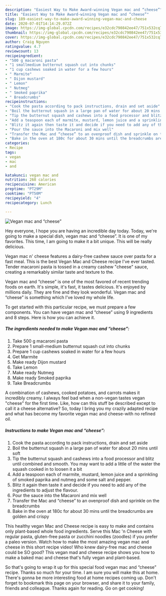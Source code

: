 ```yaml
---
description: "Easiest Way to Make Award-winning Vegan mac and “cheese”"
title: "Easiest Way to Make Award-winning Vegan mac and “cheese”"
slug: 189-easiest-way-to-make-award-winning-vegan-mac-and-cheese
date: 2020-07-01T14:14:29.072Z
image: https://img-global.cpcdn.com/recipes/e32cdc790842ee47/751x532cq70/vegan-mac-and-cheese-recipe-main-photo.jpg
thumbnail: https://img-global.cpcdn.com/recipes/e32cdc790842ee47/751x532cq70/vegan-mac-and-cheese-recipe-main-photo.jpg
cover: https://img-global.cpcdn.com/recipes/e32cdc790842ee47/751x532cq70/vegan-mac-and-cheese-recipe-main-photo.jpg
author: Craig Nguyen
ratingvalue: 4.7
reviewcount: 13
recipeingredient:
- "500 g macaroni pasta"
- "1 smallmedium butternut squash cut into chunks"
- "1 cup cashews soaked in water for a few hours"
- " Marmite"
- " Dijon mustard"
- " Lemon"
- " Nutmeg"
- " Smoked paprika"
- " Breadcrumbs"
recipeinstructions:
- "Cook the pasta according to pack instructions, drain and set aside"
- "Boil the butternut squash in a large pan of water for about 20 mins until soft"
- "Tip the butternut squash and cashews into a food processor and blitz until combined and smooth. You may want to add a little of the water the squash cooked in to loosen it a bit"
- "Add a teaspoon each of marmite, mustard, lemon juice and a sprinkling of smoked paprika and nutmeg and some salt and pepper."
- "Blitz it again then taste it and decide if you need to add any of the ingredients to adjust the flavour."
- "Pour the sauce into the Macaroni and mix well"
- "Transfer the Mac and “cheese” to an ovenproof dish and sprinkle on the breadcrumbs"
- "Bake in the oven at 180c for about 30 mins until the breadcrumbs are golden and crispy"
categories:
- Recipe
tags:
- vegan
- mac
- and

katakunci: vegan mac and 
nutrition: 268 calories
recipecuisine: American
preptime: "PT29M"
cooktime: "PT50M"
recipeyield: "4"
recipecategory: Lunch

---
```



![Vegan mac and “cheese”](https://img-global.cpcdn.com/recipes/e32cdc790842ee47/751x532cq70/vegan-mac-and-cheese-recipe-main-photo.jpg)

Hey everyone, I hope you are having an incredible day today. Today, we're going to make a special dish, vegan mac and “cheese”. It is one of my favorites. This time, I am going to make it a bit unique. This will be really delicious.

Vegan mac n&#39; cheese features a dairy-free cashew sauce over pasta for a fast meal. This is the best Vegan Mac and Cheese recipe I&#39;ve ever tasted. Tender macaroni pasta is tossed in a creamy cashew &#34;cheese&#34; sauce, creating a remarkably similar taste and texture to the.

Vegan mac and “cheese” is one of the most favored of recent trending foods on earth. It's simple, it's fast, it tastes delicious. It's enjoyed by millions daily. They are fine and they look wonderful. Vegan mac and “cheese” is something which I've loved my whole life.


To get started with this particular recipe, we must prepare a few components. You can have vegan mac and “cheese” using 9 ingredients and 8 steps. Here is how you can achieve it.

<!--inarticleads1-->

##### The ingredients needed to make Vegan mac and “cheese”:

1. Take 500 g macaroni pasta
1. Prepare 1 small-medium butternut squash cut into chunks
1. Prepare 1 cup cashews soaked in water for a few hours
1. Get  Marmite
1. Make ready  Dijon mustard
1. Take  Lemon
1. Make ready  Nutmeg
1. Make ready  Smoked paprika
1. Take  Breadcrumbs


A combination of cashews, cooked potatoes, and carrots makes it incredibly creamy. I always feel bad when a non-vegan tastes vegan &#34;cheese&#34; for the first time. Like, how can this stuff be described except to call it a cheese alternative? So, today I bring you my crazily adapted recipe and what has become my favorite vegan mac and cheese-with no refined oil. 

<!--inarticleads2-->

##### Instructions to make Vegan mac and “cheese”:

1. Cook the pasta according to pack instructions, drain and set aside
1. Boil the butternut squash in a large pan of water for about 20 mins until soft
1. Tip the butternut squash and cashews into a food processor and blitz until combined and smooth. You may want to add a little of the water the squash cooked in to loosen it a bit
1. Add a teaspoon each of marmite, mustard, lemon juice and a sprinkling of smoked paprika and nutmeg and some salt and pepper.
1. Blitz it again then taste it and decide if you need to add any of the ingredients to adjust the flavour.
1. Pour the sauce into the Macaroni and mix well
1. Transfer the Mac and “cheese” to an ovenproof dish and sprinkle on the breadcrumbs
1. Bake in the oven at 180c for about 30 mins until the breadcrumbs are golden and crispy


This healthy vegan Mac and Cheese recipe is easy to make and contains only plant-based whole food ingredients. Serve this Mac &#39;n Cheese with regular pasta, gluten-free pasta or zucchini noodles (zoodles) if you prefer a paleo version. Watch how to make the most amazing vegan mac and cheese in this short recipe video! Who knew dairy-free mac and cheese could be SO good? This vegan mad and cheese recipe shows you how to make a baked mac and cheese that&#39;s fully vegan and plant-based. 

So that's going to wrap it up for this special food vegan mac and “cheese” recipe. Thanks so much for your time. I am sure you will make this at home. There's gonna be more interesting food at home recipes coming up. Don't forget to bookmark this page on your browser, and share it to your family, friends and colleague. Thanks again for reading. Go on get cooking!
